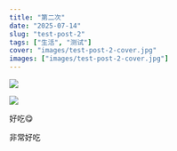 ```yaml
---
title: "第二次"
date: "2025-07-14"
slug: "test-post-2"
tags: ["生活", "测试"]
cover: "images/test-post-2-cover.jpg"
images: ["images/test-post-2-cover.jpg"]
---
```

![](https://prod-files-secure.s3.us-west-2.amazonaws.com/112d0858-5090-4d34-a606-b75eb8d65fd2/112c6e9b-125a-4f71-a602-843170407767/1000201066.png?X-Amz-Algorithm=AWS4-HMAC-SHA256&X-Amz-Content-Sha256=UNSIGNED-PAYLOAD&X-Amz-Credential=ASIAZI2LB4662YVWGSCZ%2F20250724%2Fus-west-2%2Fs3%2Faws4_request&X-Amz-Date=20250724T173628Z&X-Amz-Expires=3600&X-Amz-Security-Token=IQoJb3JpZ2luX2VjEAkaCXVzLXdlc3QtMiJHMEUCIAynMtTDSdFeSU8Y1fMbi3iXcOMsmFo6BQHNfMPmxQSgAiEAmoT22IWLjqT%2BNE51tKivIcvZ7WUMyYGtLHUy2x18vQIq%2FwMIMRAAGgw2Mzc0MjMxODM4MDUiDLrquONDaQaaiEiwyyrcA64Jh0DB%2BT8HAY1i41haZsrrGIXlQcYFgxx9Bh7M5Ag%2Bg%2FC1XlIJ4r5oA90FHTf1rO4DRLHgnnDxxsIpFtmZ5merMwQrfaK4zF%2FxquIx9fhOLFV%2B2pJZaAtXx2PeuJgZgMJ3oKRxCwogXpkpeg%2FDjcXJFucCx1ow5WUbwFZ4KT%2BcsPkKTgbHNxdMHHGdiurBhhs3tA2VHBy8NAl7mtZu4c1nndgdRMCa1DHAy2FYsCjBFyo36xhTCaR6zZ4CmIOEhihs3mVjzU3iQRdsWsGKudg8okunVcOTDO41jFo0CwORpRFtdeMwLIqjnESYfFTbPmsUaXNFbkBqOk0om%2FouwQBeBw7uU1so6W3laZnxH5vtJ77EDCv6qqCOlQSYgH%2B2HStJzAclQah6Hy7OSkcZlwkef9fa%2BLLllDeeqqjSVDMesvHQtIaQbYp3Q3Sgi03v6zbk%2BsJfBjTGiPyvtVb0kdPRu8AA73PN5OPXhRZBNGbmDXPlzNsLfKw2IZ4sVstbfrwQGDwD4jnL0I2GPkvCAwjWu%2Bub%2FSN2VPfUMQot5stxp3l5W%2Bf36mcSnEYE4ruQBQ7Q4vYYYAdJego7xjLUZizAsfwMmypPkuk3TDYVyPKwD%2FtMKTQzWzaxsG%2BUMJO7icQGOqUBG65VLPjmRS1y32l2pFez3ITNro%2BPUmq9Hh5QufCvuoJ9gasN%2B09vnX%2FggVbK2rd4y51dts2PzJDAOarWkKZIlSIy9vkumR1nHkpQetvHVdnl6e%2FDddOJure7PdxmluY1ql6ybcyo8Wjt904GaR4iu310xy8Se73GcEY%2BYIJtN%2Fs4gRIpUhPmb3LJF6RyFad0GSn4bbUDwu1%2BFkTJVgu3%2Fm00zVfT&X-Amz-Signature=16d186f3f9daa93fa83adc4d34466a58c0e9f6d14a1ff2673f68627e08c4c284&X-Amz-SignedHeaders=host&x-amz-checksum-mode=ENABLED&x-id=GetObject)


![](https://prod-files-secure.s3.us-west-2.amazonaws.com/112d0858-5090-4d34-a606-b75eb8d65fd2/ed0ded8d-aaa6-4918-a222-3cffc3f3330b/1000201056.png?X-Amz-Algorithm=AWS4-HMAC-SHA256&X-Amz-Content-Sha256=UNSIGNED-PAYLOAD&X-Amz-Credential=ASIAZI2LB4662YVWGSCZ%2F20250724%2Fus-west-2%2Fs3%2Faws4_request&X-Amz-Date=20250724T173628Z&X-Amz-Expires=3600&X-Amz-Security-Token=IQoJb3JpZ2luX2VjEAkaCXVzLXdlc3QtMiJHMEUCIAynMtTDSdFeSU8Y1fMbi3iXcOMsmFo6BQHNfMPmxQSgAiEAmoT22IWLjqT%2BNE51tKivIcvZ7WUMyYGtLHUy2x18vQIq%2FwMIMRAAGgw2Mzc0MjMxODM4MDUiDLrquONDaQaaiEiwyyrcA64Jh0DB%2BT8HAY1i41haZsrrGIXlQcYFgxx9Bh7M5Ag%2Bg%2FC1XlIJ4r5oA90FHTf1rO4DRLHgnnDxxsIpFtmZ5merMwQrfaK4zF%2FxquIx9fhOLFV%2B2pJZaAtXx2PeuJgZgMJ3oKRxCwogXpkpeg%2FDjcXJFucCx1ow5WUbwFZ4KT%2BcsPkKTgbHNxdMHHGdiurBhhs3tA2VHBy8NAl7mtZu4c1nndgdRMCa1DHAy2FYsCjBFyo36xhTCaR6zZ4CmIOEhihs3mVjzU3iQRdsWsGKudg8okunVcOTDO41jFo0CwORpRFtdeMwLIqjnESYfFTbPmsUaXNFbkBqOk0om%2FouwQBeBw7uU1so6W3laZnxH5vtJ77EDCv6qqCOlQSYgH%2B2HStJzAclQah6Hy7OSkcZlwkef9fa%2BLLllDeeqqjSVDMesvHQtIaQbYp3Q3Sgi03v6zbk%2BsJfBjTGiPyvtVb0kdPRu8AA73PN5OPXhRZBNGbmDXPlzNsLfKw2IZ4sVstbfrwQGDwD4jnL0I2GPkvCAwjWu%2Bub%2FSN2VPfUMQot5stxp3l5W%2Bf36mcSnEYE4ruQBQ7Q4vYYYAdJego7xjLUZizAsfwMmypPkuk3TDYVyPKwD%2FtMKTQzWzaxsG%2BUMJO7icQGOqUBG65VLPjmRS1y32l2pFez3ITNro%2BPUmq9Hh5QufCvuoJ9gasN%2B09vnX%2FggVbK2rd4y51dts2PzJDAOarWkKZIlSIy9vkumR1nHkpQetvHVdnl6e%2FDddOJure7PdxmluY1ql6ybcyo8Wjt904GaR4iu310xy8Se73GcEY%2BYIJtN%2Fs4gRIpUhPmb3LJF6RyFad0GSn4bbUDwu1%2BFkTJVgu3%2Fm00zVfT&X-Amz-Signature=45f2102451f6880c468b56895444f7d52f48539d3fef1feba79f9d82309129af&X-Amz-SignedHeaders=host&x-amz-checksum-mode=ENABLED&x-id=GetObject)


好吃😋


非常好吃

